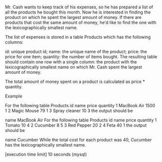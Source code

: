 Mr. Cash wants to keep track of his expenses, so he has prepared a list of all the products he bought this month. Now he is interested in finding the product on which he spent the largest amount of money. If there are products that cost the same amount of money, he'd like to find the one with the lexicographically smallest name.

The list of expenses is stored in a table Products which has the following columns:

id: unique product id;
name: the unique name of the product;
price: the price for one item;
quantity: the number of items bought.
The resulting table should contain one row with a single column: the product with the lexicographically smallest name on which Mr. Cash spent the largest amount of money.

The total amount of money spent on a product is calculated as price * quantity.

Example

For the following table Products
id	name	price	quantity
1	MacBook Air	1500	1
2	Magic Mouse	79	1
3	Spray cleaner	10	3
the output should be

name
MacBook Air
For the following table Products
id	name	price	quantity
1	Tomato	10	4
2	Cucumber	8	5
3	Red Pepper	20	2
4	Feta	40	1
the output should be

name
Cucumber
While the total cost for each product was 40, Cucumber has the lexicographically smallest name.

[execution time limit] 10 seconds (mysql)
